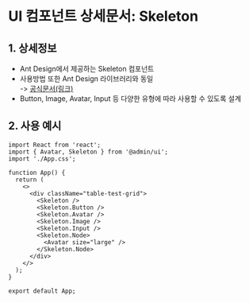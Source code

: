 # UI 컴포넌트 상세문서: Skeleton

## 1. 상세정보

- Ant Design에서 제공하는 Skeleton 컴포넌트
- 사용방법 또한 Ant Design 라이브러리와 동일  
  -> [공식문서(링크)](https://ant.design/components/skeleton)
- Button, Image, Avatar, Input 등 다양한 유형에 따라 사용할 수 있도록 설계

## 2. 사용 예시

```tsx
import React from 'react';
import { Avatar, Skeleton } from '@admin/ui';
import './App.css';

function App() {
  return (
    <>
      <div className="table-test-grid">
        <Skeleton />
        <Skeleton.Button />
        <Skeleton.Avatar />
        <Skeleton.Image />
        <Skeleton.Input />
        <Skeleton.Node>
          <Avatar size="large" />
        </Skeleton.Node>
      </div>
    </>
  );
}

export default App;
```
